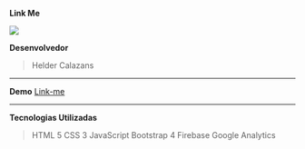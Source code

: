 ﻿**Link Me**


![](https://fiverr-res.cloudinary.com/images/q_auto,f_auto/gigs/118854279/original/522283446db3c2f2f47865aeb3191a857b0a2baf/design-websites-with-html-css-javascript-bootstrap.png)

 **Desenvolvedor**
 >Helder Calazans
 
 ****
**Demo** [Link-me](https://heldercalazans.github.io/linkme/)
****

**Tecnologias Utilizadas**
>HTML 5
>CSS 3
>JavaScript
>Bootstrap 4
>Firebase
>Google Analytics
>

